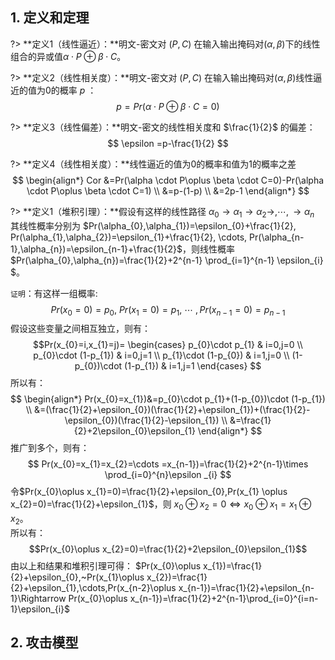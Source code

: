 ## 1. 定义和定理

?> **定义1（线性逼近）：**明文-密文对 $(P,C)$ 在输入输出掩码对$(\alpha,\beta)$下的线性组合的异或值$\alpha \cdot P\oplus \beta \cdot C$。

?> **定义2（线性相关度）：**明文-密文对 $(P,C)$ 在输入输出掩码对$(\alpha,\beta)$线性逼近的值为0的概率 $p$ ：
$$
p=Pr(\alpha \cdot P\oplus \beta \cdot C=0)
$$

?> **定义3（线性偏差）：**明文-密文的线性相关度和 $\frac{1}{2}$ 的偏差：
$$
\epsilon =p-\frac{1}{2}
$$

?> **定义4（线性相关度）：**线性逼近的值为0的概率和值为1的概率之差
$$
\begin{align*}
Cor &=Pr(\alpha \cdot P\oplus \beta \cdot C=0)-Pr(\alpha \cdot P\oplus \beta \cdot C=1) \\
&=p-(1-p) \\
&=2p-1
\end{align*}
$$

?> **定义1（堆积引理）：**假设有这样的线性路径 $\alpha_{0} \rightarrow \alpha_{1} \rightarrow \alpha_{2}\rightarrow,\cdots,\rightarrow \alpha_{n}$ 其线性概率分别为 $Pr(\alpha_{0},\alpha_{1})=\epsilon_{0}+\frac{1}{2}, Pr(\alpha_{1},\alpha_{2})=\epsilon_{1}+\frac{1}{2}, \cdots, Pr(\alpha_{n-1},\alpha_{n})=\epsilon_{n-1}+\frac{1}{2}$，则线性概率 $Pr(\alpha_{0},\alpha_{n})=\frac{1}{2}+2^{n-1} \prod_{i=1}^{n-1} \epsilon_{i} $。

`证明`：有这样一组概率:
$$Pr(x_{0}=0)=p_{0},~Pr(x_{1}=0)=p_{1},~\cdots~,Pr(x_{n-1}=0)=p_{n-1}$$
假设这些变量之间相互独立，则有：
$$Pr(x_{0}=i,x_{1}=j)=
\begin{cases}
p_{0}\cdot p_{1} & i=0,j=0 \\
p_{0}\cdot (1-p_{1}) & i=0,j=1 \\
p_{1}\cdot (1-p_{0}) & i=1,j=0 \\
(1-p_{0})\cdot (1-p_{1}) & i=1,j=1 
\end{cases}
$$
所以有：
$$
\begin{align*}
    Pr(x_{0}=x_{1})&=p_{0}\cdot p_{1}+(1-p_{0})\cdot (1-p_{1}) \\
    &=(\frac{1}{2}+\epsilon_{0})(\frac{1}{2}+\epsilon_{1})+(\frac{1}{2}-\epsilon_{0})(\frac{1}{2}-\epsilon_{1}) \\
    &=\frac{1}{2}+2\epsilon_{0}\epsilon_{1}
\end{align*}
$$
推广到多个，则有：
$$
Pr(x_{0}=x_{1}=x_{2}=\cdots =x_{n-1})=\frac{1}{2}+2^{n-1}\times \prod_{i=0}^{n}\epsilon _{i} 
$$
令$Pr(x_{0}\oplus x_{1}=0)=\frac{1}{2}+\epsilon_{0},Pr(x_{1} \oplus x_{2}=0)=\frac{1}{2}+\epsilon_{1}$，则 $x_{0}\oplus x_{2}=0 \Leftrightarrow x_{0}\oplus x_{1}=x_{1}\oplus x_{2}$。  
所以有：
$$Pr(x_{0}\oplus x_{2}=0)=\frac{1}{2}+2\epsilon_{0}\epsilon_{1}$$
由以上和结果和堆积引理可得：
$Pr(x_{0}\oplus x_{1})=\frac{1}{2}+\epsilon_{0},~Pr(x_{1}\oplus x_{2})=\frac{1}{2}+\epsilon_{1},\cdots,Pr(x_{n-2}\oplus x_{n-1})=\frac{1}{2}+\epsilon_{n-1}\Rightarrow Pr(x_{0}\oplus x_{n-1})=\frac{1}{2}+2^{n-1}\prod_{i=0}^{i=n-1}\epsilon_{i}$

## 2. 攻击模型